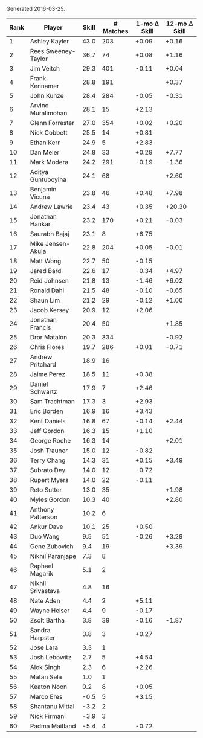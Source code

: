 Generated 2016-03-25.

| Rank | Player              | Skill | # Matches | 1-mo Δ Skill | 12-mo Δ Skill |
|------|---------------------|-------|-----------|--------------|---------------|
|    1 | Ashley Kayler       |  43.0 |       203 |        +0.09 |         +0.16 |
|    2 | Rees Sweeney-Taylor |  36.7 |        74 |        +0.08 |         +1.16 |
|    3 | Jim Veitch          |  29.3 |       401 |        -0.11 |         +0.04 |
|    4 | Frank Kennamer      |  28.8 |       191 |              |         +0.37 |
|    5 | John Kunze          |  28.4 |       284 |        -0.05 |         -0.31 |
|    6 | Arvind Muralimohan  |  28.1 |        15 |        +2.13 |               |
|    7 | Glenn Forrester     |  27.0 |       354 |        +0.02 |         +0.20 |
|    8 | Nick Cobbett        |  25.5 |        14 |        +0.81 |               |
|    9 | Ethan Kerr          |  24.9 |         5 |        +2.83 |               |
|   10 | Dan Meier           |  24.8 |        33 |        +0.29 |         +7.77 |
|   11 | Mark Modera         |  24.2 |       291 |        -0.19 |         -1.36 |
|   12 | Aditya Guntuboyina  |  24.1 |        68 |              |         +2.60 |
|   13 | Benjamin Vicuna     |  23.8 |        46 |        +0.48 |         +7.98 |
|   14 | Andrew Lawrie       |  23.4 |        43 |        +0.35 |        +20.30 |
|   15 | Jonathan Hankar     |  23.2 |       170 |        +0.21 |         -0.03 |
|   16 | Saurabh Bajaj       |  23.1 |         8 |        +6.75 |               |
|   17 | Mike Jensen-Akula   |  22.8 |       204 |        +0.05 |         -0.01 |
|   18 | Matt Wong           |  22.7 |        50 |        -0.15 |               |
|   19 | Jared Bard          |  22.6 |        17 |        -0.34 |         +4.97 |
|   20 | Reid Johnsen        |  21.8 |        13 |        -1.46 |         +6.02 |
|   21 | Ronald Dahl         |  21.5 |        48 |        -0.10 |         -0.65 |
|   22 | Shaun Lim           |  21.2 |        29 |        -0.12 |         +1.00 |
|   23 | Jacob Kersey        |  20.9 |        12 |        +2.06 |               |
|   24 | Jonathan Francis    |  20.4 |        50 |              |         +1.85 |
|   25 | Dror Matalon        |  20.3 |       334 |              |         -0.92 |
|   26 | Chris Flores        |  19.7 |       286 |        +0.01 |         -0.71 |
|   27 | Andrew Pritchard    |  18.9 |        16 |              |               |
|   28 | Jaime Perez         |  18.5 |        11 |        +0.38 |               |
|   29 | Daniel Schwartz     |  17.9 |         7 |        +2.46 |               |
|   30 | Sam Trachtman       |  17.3 |         3 |        +2.93 |               |
|   31 | Eric Borden         |  16.9 |        16 |        +3.43 |               |
|   32 | Kent Daniels        |  16.8 |        67 |        -0.14 |         +2.44 |
|   33 | Jeff Gordon         |  16.3 |        15 |        +1.10 |               |
|   34 | George Roche        |  16.3 |        14 |              |         +2.01 |
|   35 | Josh Trauner        |  15.0 |        12 |        -0.82 |               |
|   36 | Terry Chang         |  14.3 |        31 |        +0.15 |         +3.49 |
|   37 | Subrato Dey         |  14.0 |        12 |        -0.72 |               |
|   38 | Rupert Myers        |  14.0 |        22 |        -0.11 |               |
|   39 | Reto Sutter         |  13.0 |        35 |              |         +1.98 |
|   40 | Myles Gordon        |  10.3 |        40 |              |         +2.80 |
|   41 | Anthony Patterson   |  10.2 |         6 |              |               |
|   42 | Ankur Dave          |  10.1 |        25 |        +0.50 |               |
|   43 | Duo Wang            |   9.5 |        51 |        -0.26 |         +3.29 |
|   44 | Gene Zubovich       |   9.4 |        19 |              |         +3.39 |
|   45 | Nikhil Paranjape    |   7.3 |         8 |              |               |
|   46 | Raphael Magarik     |   5.1 |         2 |              |               |
|   47 | Nikhil Srivastava   |   4.8 |        16 |              |               |
|   48 | Nate Aden           |   4.4 |         2 |        +5.11 |               |
|   49 | Wayne Heiser        |   4.4 |         9 |        -0.17 |               |
|   50 | Zsolt Bartha        |   3.8 |        39 |        -0.16 |         -1.87 |
|   51 | Sandra Harpster     |   3.8 |         3 |        +0.27 |               |
|   52 | Jose Lara           |   3.3 |         1 |              |               |
|   53 | Josh Lebowitz       |   2.7 |         5 |        +4.54 |               |
|   54 | Alok Singh          |   2.3 |         6 |        +2.26 |               |
|   55 | Matan Sela          |   1.0 |         1 |              |               |
|   56 | Keaton Noon         |   0.2 |         8 |        +0.05 |               |
|   57 | Marco Eres          |  -0.5 |         5 |        +3.15 |               |
|   58 | Shantanu Mittal     |  -3.2 |         2 |              |               |
|   59 | Nick Firmani        |  -3.9 |         3 |              |               |
|   60 | Padma Maitland      |  -5.4 |         4 |        -0.72 |               |